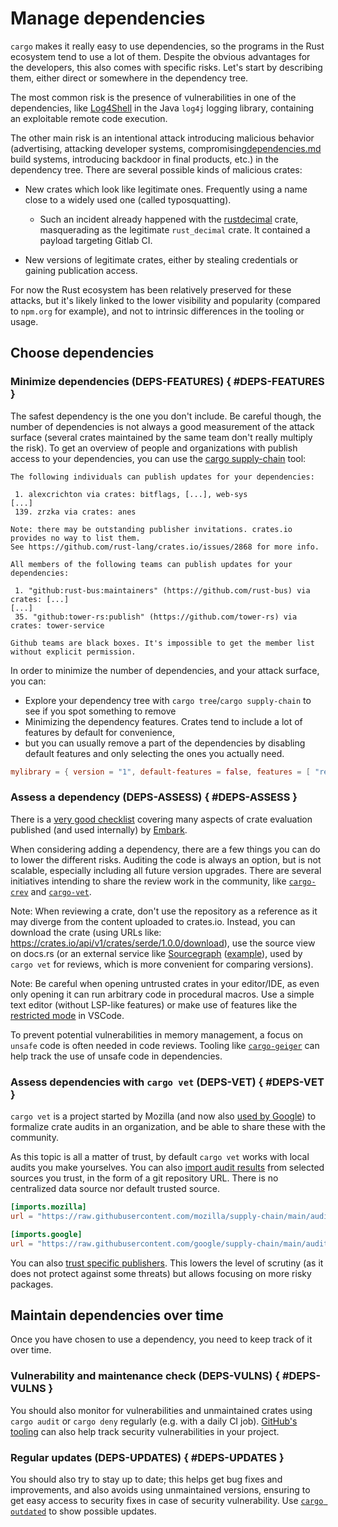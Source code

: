 # Manage dependencies

`cargo` makes it really easy to use dependencies, so the programs in the Rust ecosystem tend
to use a lot of them.
Despite the obvious advantages for the developers, this also comes with
specific risks.
Let's start by describing them, either direct or somewhere in the dependency tree.

The most common risk is the presence of vulnerabilities in one of the dependencies,
like [Log4Shell](https://en.wikipedia.org/wiki/Log4Shell) in the Java `log4j` logging library,
containing an exploitable remote code execution.

The other main risk is an intentional attack introducing malicious behavior (advertising, attacking developer systems,
compromising[dependencies.md](dependencies.md) build systems, introducing backdoor in final products, etc.) in the 
dependency tree.
There are several possible kinds of malicious crates:

* New crates which look like legitimate ones.
Frequently using a name close to a widely used one (called typosquatting).

  * Such an incident already happened with the [rustdecimal](https://blog.rust-lang.org/2022/05/10/malicious-crate-rustdecimal.html)
    crate, masquerading as the legitimate `rust_decimal` crate.
    It contained a payload targeting Gitlab CI.

* New versions of legitimate crates, either by stealing credentials or
  gaining publication access.

For now the Rust ecosystem has been relatively preserved for these attacks, but it's likely
linked to the lower visibility and popularity (compared to `npm.org` for example),
and not to intrinsic differences in the tooling or usage.

## Choose dependencies

### Minimize dependencies (DEPS-FEATURES) { #DEPS-FEATURES }

The safest dependency is the one you don't include.
Be careful though, the number of dependencies is not always a good measurement of the attack surface
(several crates maintained by the same team don't really multiply the risk).
To get an overview of people and organizations with publish access to your dependencies,
you can use the [cargo supply-chain](https://github.com/rust-secure-code/cargo-supply-chain) tool:

```shell
The following individuals can publish updates for your dependencies:

 1. alexcrichton via crates: bitflags, [...], web-sys
[...]
 139. zrzka via crates: anes

Note: there may be outstanding publisher invitations. crates.io provides no way to list them.
See https://github.com/rust-lang/crates.io/issues/2868 for more info.

All members of the following teams can publish updates for your dependencies:

 1. "github:rust-bus:maintainers" (https://github.com/rust-bus) via crates: [...]
[...]
 35. "github:tower-rs:publish" (https://github.com/tower-rs) via crates: tower-service

Github teams are black boxes. It's impossible to get the member list without explicit permission.
```

In order to minimize the number of dependencies, and your attack surface, you can:

* Explore your dependency tree with `cargo tree`/`cargo supply-chain` to see if you spot something to remove
* Minimizing the dependency features.
  Crates tend to include a lot of features by default for convenience,
* but you can usually remove a part of the dependencies by disabling default features and only selecting the ones you actually need.

```toml
mylibrary = { version = "1", default-features = false, features = [ "required-feature" ] }
```

### Assess a dependency (DEPS-ASSESS) { #DEPS-ASSESS }

There is a [very good checklist](https://gist.github.com/repi/d98bf9c202ec567fd67ef9e31152f43f)
covering many aspects of crate evaluation published (and used internally) by [Embark](https://www.embark-studios.com/).

When considering adding a dependency, there are a few things
you can do to lower the different risks.
Auditing the code is always an option, but is not scalable, especially including all future version upgrades.
There are several initiatives intending to share the review
work in the community,
like [`cargo-crev`](https://github.com/crev-dev/cargo-crev) and [`cargo-vet`](https://mozilla.github.io/cargo-vet/).

Note: When reviewing a crate, don't use the repository as a reference as it may diverge
from the content uploaded to crates.io.
Instead, you can download the crate (using URLs like: https://crates.io/api/v1/crates/serde/1.0.0/download),
use the source view on docs.rs (or an external service like [Sourcegraph](https://sourcegraph.com/search)
([example](https://sourcegraph.com/crates/regex@v1.1.0/-/blob/src/compile.rs)),
used by `cargo vet` for reviews, which is more convenient for comparing versions).

Note: Be careful when opening untrusted crates in your editor/IDE,
as even only opening it can run arbitrary code in procedural macros.
Use a simple text editor (without LSP-like features) or make use of
features like the [restricted mode](https://code.visualstudio.com/docs/editor/workspace-trust) in VSCode.

To prevent potential vulnerabilities in memory management,
a focus on `unsafe` code is often needed in code reviews.
Tooling like [`cargo-geiger`](https://github.com/rust-secure-code/cargo-geiger) can help
track the use of unsafe code in dependencies.

### Assess dependencies with `cargo vet` (DEPS-VET) { #DEPS-VET }

`cargo vet` is a project started by Mozilla
(and now also [used by Google](https://opensource.googleblog.com/2023/05/open-sourcing-our-rust-crate-audits.html))
to formalize crate audits in an organization, and be able to share
these with the community.

As this topic is all a matter of trust, by default `cargo vet` works with local audits
you make yourselves.
You can also [import audit results](https://mozilla.github.io/cargo-vet/importing-audits.html)
from selected sources you trust, in the form of a git repository
URL. There is no centralized data source nor default trusted source.

```toml
[imports.mozilla]
url = "https://raw.githubusercontent.com/mozilla/supply-chain/main/audits.toml"

[imports.google]
url = "https://raw.githubusercontent.com/google/supply-chain/main/audits.toml"
```

You can also [trust specific publishers](https://mozilla.github.io/cargo-vet/trusting-publishers.html).
This lowers the level of scrutiny (as it does not protect against some threats)
but allows focusing on more risky packages.

## Maintain dependencies over time

Once you have chosen to use a dependency, you need to keep track of it
over time.

### Vulnerability and maintenance check (DEPS-VULNS) { #DEPS-VULNS }

You should also monitor for vulnerabilities and unmaintained crates using `cargo audit` or `cargo deny` regularly
(e.g. with a daily CI job).
[GitHub's tooling](https://github.blog/2022-06-06-github-brings-supply-chain-security-features-to-the-rust-community/)
can also help
track security vulnerabilities in your project.

### Regular updates (DEPS-UPDATES) { #DEPS-UPDATES }

You should also try to stay up to date; this helps get bug fixes and improvements,
and also avoids using unmaintained versions,
ensuring to get easy access to security fixes in case of security vulnerability.
Use [`cargo outdated`](https://github.com/kbknapp/cargo-outdated) to show possible updates.

